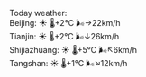 Today weather:  
Beijing: ☀️   🌡️+2°C 🌬️→22km/h  
Tianjin: ☀️   🌡️+2°C 🌬️↓26km/h  
Shijiazhuang: ☀️   🌡️+5°C 🌬️↖6km/h  
Tangshan: ☀️   🌡️+1°C 🌬️↘12km/h  
